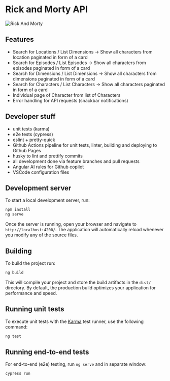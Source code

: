 # Rick and Morty API

![Rick And Morty](https://raw.githubusercontent.com/cavinsmith/rick-morty-api-angular/refs/heads/master/public/images/animation.gif)

## Features

- Search for Locations / List Dimensions -> Show all characters from location paginated in form of a card
- Search for Episodes / List Episodes -> Show all characters from episodes paginated in form of a card
- Search for Dimensions / List Dimensions -> Show all characters from dimensions paginated in form of a card
- Search for Characters / List Characters -> Show all characters paginated in form of a card
- Individual page of Character from list of Characters
- Error handling for API requests (snackbar notifications)

## Developer stuff

- unit tests (karma)
- e2e tests (cypress)
- eslint + pretty-quick
- Github Actions pipeline for unit tests, linter, building and deploying to Github Pages
- husky to lint and prettify commits
- all development done via feature branches and pull requests
- Angular AI rules for Github copilot
- VSCode configuration files

## Development server

To start a local development server, run:

```bash
npm install
ng serve
```

Once the server is running, open your browser and navigate to `http://localhost:4200/`. The application will automatically reload whenever you modify any of the source files.

## Building

To build the project run:

```bash
ng build
```

This will compile your project and store the build artifacts in the `dist/` directory. By default, the production build optimizes your application for performance and speed.

## Running unit tests

To execute unit tests with the [Karma](https://karma-runner.github.io) test runner, use the following command:

```bash
ng test
```

## Running end-to-end tests

For end-to-end (e2e) testing, run `ng serve` and in separate window:

```bash
cypress run
```
